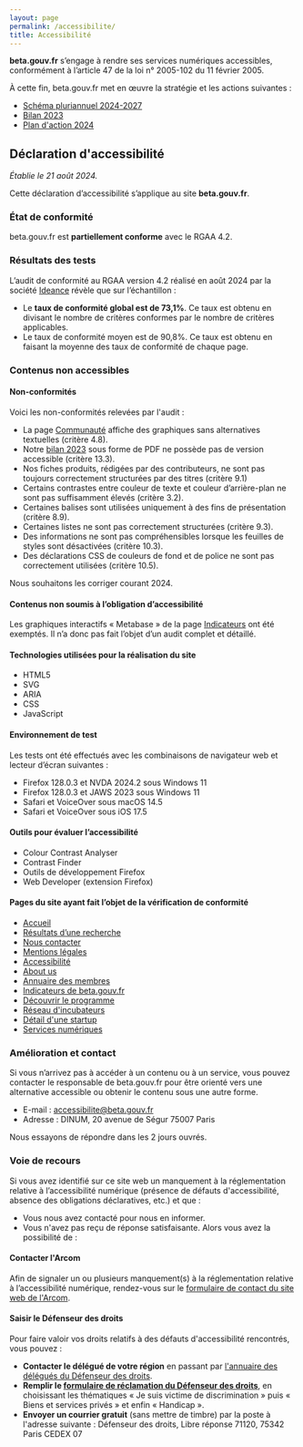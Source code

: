 ```yaml
---
layout: page
permalink: /accessibilite/
title: Accessibilité
---
```


**beta.gouv.fr** s’engage à rendre ses services numériques accessibles, conformément à l’article 47 de la loi n° 2005-102 du 11 février 2005.

À cette fin, beta.gouv.fr met en œuvre la stratégie et les actions suivantes :
- [Schéma pluriannuel 2024-2027](/accessibilite/schema-pluriannuel)
- [Bilan 2023](/accessibilite/schema-pluriannuel#bilan-2023)
- [Plan d'action 2024](/accessibilite/schema-pluriannuel#plan-2024)

## Déclaration d'accessibilité
*Établie le 21 août 2024.*

Cette déclaration d’accessibilité s’applique au site **beta.gouv.fr**. 

### État de conformité

beta.gouv.fr est **partiellement conforme** avec le RGAA 4.2. 

### Résultats des tests

L’audit de conformité au RGAA version 4.2 réalisé en août 2024 par la société [Ideance](https://ideance.net/fr/) révèle que sur l’échantillon :
- Le **taux de conformité global est de 73,1%**. Ce taux est obtenu en divisant le nombre de critères conformes par le nombre de critères applicables.
- Le taux de conformité moyen est de 90,8%. Ce taux est obtenu en faisant la moyenne des taux de conformité de chaque page.

### Contenus non accessibles

#### Non-conformités

Voici les non-conformités relevées par l'audit : 
- La page [Communauté](/communaute/) affiche des graphiques sans alternatives textuelles (critère 4.8).
- Notre [bilan 2023](https://beta.gouv.fr/content/docs/betagouv_presentation.pdf) sous forme de PDF ne possède pas de version accessible (critère 13.3).
- Nos fiches produits, rédigées par des contributeurs, ne sont pas toujours correctement structurées par des titres (critère 9.1)
- Certains contrastes entre couleur de texte et couleur d’arrière-plan ne sont pas suffisamment élevés (critère 3.2).
- Certaines balises sont utilisées uniquement à des fins de présentation (critère 8.9).
- Certaines listes ne sont pas correctement structurées (critère 9.3).
- Des informations ne sont pas compréhensibles lorsque les feuilles de styles sont désactivées (critère 10.3).
- Des déclarations CSS de couleurs de fond et de police ne sont pas correctement utilisées (critère 10.5).

Nous souhaitons les corriger courant 2024.

#### Contenus non soumis à l’obligation d’accessibilité

Les graphiques interactifs « Metabase » de la page [Indicateurs](/stats) ont été exemptés. Il n’a donc pas fait l’objet d’un audit complet et détaillé.

#### Technologies utilisées pour la réalisation du site

- HTML5
- SVG
- ARIA
- CSS
- JavaScript

#### Environnement de test

Les tests ont été effectués avec les combinaisons de navigateur web et lecteur d’écran suivantes :
- Firefox 128.0.3 et NVDA 2024.2 sous Windows 11
- Firefox 128.0.3 et JAWS 2023 sous Windows 11
- Safari et VoiceOver sous macOS 14.5
- Safari et VoiceOver sous iOS 17.5

#### Outils pour évaluer l’accessibilité

- Colour Contrast Analyser
- Contrast Finder
- Outils de développement Firefox
- Web Developer (extension Firefox)

#### Pages du site ayant fait l’objet de la vérification de conformité

- [Accueil](/)
- [Résultats d’une recherche](/recherche?q=public)
- [Nous contacter](/contact)
- [Mentions légales](/apropos)
- [Accessibilité](/accessibilite)
- [About us](/en/)
- [Annuaire des membres](/communaute/annuaire)
- [Indicateurs de beta.gouv.fr](/stats/)
- [Découvrir le programme](/approche/)
- [Réseau d'incubateurs](/incubateurs/)
- [Détail d'une startup](/startups/signalement.html)
- [Services numériques](/realisations/)

### Amélioration et contact

Si vous n’arrivez pas à accéder à un contenu ou à un service, vous pouvez contacter le responsable de beta.gouv.fr pour être orienté vers une alternative accessible ou obtenir le contenu sous une autre forme.

- E-mail : [accessibilite@beta.gouv.fr](mailto:accessibilite@beta.gouv.fr)
- Adresse : DINUM, 20 avenue de Ségur 75007 Paris

Nous essayons de répondre dans les 2 jours ouvrés.

### Voie de recours

Si vous avez identifié sur ce site web un manquement à la réglementation relative à l’accessibilité numérique (présence de défauts d'accessibilité, absence des obligations déclaratives, etc.) et que : 
- Vous nous avez contacté pour nous en informer.
- Vous n'avez pas reçu de réponse satisfaisante.
Alors vous avez la possibilité de :

#### Contacter l'Arcom

Afin de signaler un ou plusieurs manquement(s) à la réglementation relative à l’accessibilité numérique, rendez-vous sur le [formulaire de contact du site web de l'Arcom](https://www.arcom.fr/contact).

#### Saisir le Défenseur des droits

Pour faire valoir vos droits relatifs à des défauts d'accessibilité rencontrés, vous pouvez :
- **Contacter le délégué de votre région** en passant par [l'annuaire des délégués du Défenseur des droits](https://www.defenseurdesdroits.fr/carte-des-delegues).
- **Remplir le [formulaire de réclamation du Défenseur des droits](https://formulaire.defenseurdesdroits.fr/formulaire_saisine/)**, en choisissant les thématiques « Je suis victime de discrimination » puis « Biens et services privés » et enfin « Handicap ».
- **Envoyer un courrier gratuit** (sans mettre de timbre) par la poste à l'adresse suivante :
Défenseur des droits, Libre réponse 71120, 75342 Paris CEDEX 07
